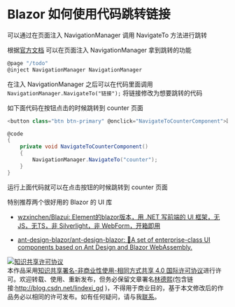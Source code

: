 # Blazor 如何使用代码跳转链接

可以通过在页面注入 NavigationManager 调用 NavigateTo 方法进行跳转

<!--more-->
<!-- 发布 -->

根据[官方文档](https://docs.microsoft.com/zh-cn/aspnet/core/blazor/fundamentals/routing?view=aspnetcore-3.1) 可以在页面注入 NavigationManager 拿到跳转的功能

```csharp
@page "/todo"
@inject NavigationManager NavigationManager
```

在注入 NavigationManager 之后可以在代码里面调用 `NavigationManager.NavigateTo("链接");` 将链接修改为想要跳转的代码

如下面代码在按钮点击的时候跳转到 counter 页面

```csharp
<button class="btn btn-primary" @onclick="NavigateToCounterComponent">跳转界面</button>

@code
{
	private void NavigateToCounterComponent()
	{
	    NavigationManager.NavigateTo("counter");
	}
}
```

运行上面代码就可以在点击按钮的时候跳转到 counter 页面

特别推荐两个很好用的 Blazor 的 UI 库

- [wzxinchen/Blazui: Element的blazor版本，用 .NET 写前端的 UI 框架，无JS，无TS，非 Silverlight，非 WebForm，开箱即用](https://github.com/wzxinchen/Blazui)

- [ant-design-blazor/ant-design-blazor: 🌈A set of enterprise-class UI components based on Ant Design and Blazor WebAssembly.](https://github.com/ant-design-blazor/ant-design-blazor/)

<a rel="license" href="http://creativecommons.org/licenses/by-nc-sa/4.0/"><img alt="知识共享许可协议" style="border-width:0" src="https://licensebuttons.net/l/by-nc-sa/4.0/88x31.png" /></a><br />本作品采用<a rel="license" href="http://creativecommons.org/licenses/by-nc-sa/4.0/">知识共享署名-非商业性使用-相同方式共享 4.0 国际许可协议</a>进行许可。欢迎转载、使用、重新发布，但务必保留文章署名[林德熙](http://blog.csdn.net/lindexi_gd)(包含链接:http://blog.csdn.net/lindexi_gd )，不得用于商业目的，基于本文修改后的作品务必以相同的许可发布。如有任何疑问，请与我[联系](mailto:lindexi_gd@163.com)。

